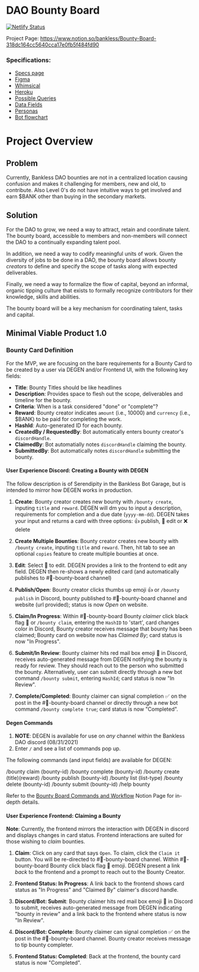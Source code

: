 # DAO Bounty Board

[![Netlify Status](https://api.netlify.com/api/v1/badges/8e12fc34-94a3-4c7a-8323-fc2b7e1d4d14/deploy-status)](https://app.netlify.com/sites/bounty-board-29081e/deploys)

Project Page:
https://www.notion.so/bankless/Bounty-Board-318dc164cc5640cca17e0fb5f484fd90

### Specifications:

- [Specs page](https://docs.google.com/document/d/1VJXin9Uoqt54JjfQEtyM11XESb2l4C1SSAzgc0kvxIs/edit?usp=sharing)
- [Figma](https://www.figma.com/file/venmq7OWr8iRsjR9ecttvc/Untitled?node-id=1%3A7)
- [Whimsical](https://whimsical.com/bounty-board-design-bankless-2cPEEZinYKJ2zE2Zvq7iAZ)
- [Heroku](https://bounty-board.herokuapp.com/)
- [Possible Queries](https://www.notion.so/Bounty-Board-Queries-33d03a4330454e67b8194aa86274ec34)
- [Data Fields](https://docs.google.com/document/d/10jgHxEpkPlArGlsQH1g22utFrAFh2lK-fbXjbq8KkuU/edit)
- [Personas](https://www.notion.so/Bounty-Board-Personas-8e8f2789775a445c82d13c2a9c545185)
- [Bot flowchart](https://media.discordapp.net/attachments/852736763205910538/857786834682511370/image0.jpg?width=978&height=683)

# Project Overview

## Problem

Currently, Bankless DAO bounties are not in a centralized location causing confusion and makes it challenging for members, new and old, to contribute. Also Level 0's do not have intuitive ways to get involved and earn $BANK other than buying in the secondary markets.

## Solution

For the DAO to grow, we need a way to attract, retain and coordinate talent. The bounty board, accessible to members and non-members will connect the DAO to a continually expanding talent pool.

In addition, we need a way to codify meaningful units of work. Given the diversity of jobs to be done in a DAO, the bounty board allows bounty _creators_ to define and specify the scope of tasks along with expected deliverables.

Finally, we need a way to formalize the flow of capital, beyond an informal, organic tipping culture that exists to formally recognize contributors for their knowledge, skills and abilities.

The bounty board will be a key mechanism for coordinating talent, tasks and capital.

## Minimal Viable Product 1.0

### Bounty Card Definition

For the MVP, we are focusing on the bare requirements for a Bounty Card to be created by a user via DEGEN and/or Frontend UI, with the following key fields:

- **Title**: Bounty Titles should be like headlines
- **Description**: Provides space to flesh out the scope, deliverables and timeline for the bounty.
- **Criteria**: When is a task considered "done" or "complete"?
- **Reward**: Bounty creator indicates `amount` (i.e., 10000) and `currency` (i.e., $BANK) to be paid for completing the work.
- **HashId**: Auto-generated ID for each bounty.
- **CreatedBy / RequestedBy**: Bot automatically enters bounty creator's `discordHandle`.
- **ClaimedBy**: Bot automatially notes `discordHandle` claiming the bounty.
- **SubmittedBy**: Bot automatically notes `discordHandle` submitting the bounty.

#### User Experience Discord: Creating a Bounty with DEGEN

The follow description is of Serendipity in the Bankless Bot Garage, but is intended to mirror how DEGEN works in production.

1. **Create**: Bounty creator creates new bounty with `/bounty create`, inputing `title` and `reward`. DEGEN will dm you to input a description, requirements for completion and a due date (`yyyy-mm-dd`). DEGEN takes your input and returns a card with three options: 👍 publish, 📝 edit or ❌ delete

1. **Create Multiple Bounties**: Bounty creator creates new bounty with `/bounty create`, inputing `title` and `reward`. Then, hit tab to see an optional `copies` feature to create multiple bounties at once.

1. **Edit**: Select 📝 to edit. DEGEN provides a link to the frontend to edit any field. DEGEN then re-shows a newly edited card (and automatically publishes to #🧀-bounty-board channel)
1. **Publish/Open**: Bounty creator clicks thumbs up emoji 👍 or `/bounty publish` in Discord, bounty published to #🧀-bounty-board channel and website (url provided); status is now _Open_ on website.
1. **Claim/In Progress**: Within #🧀-bounty-board Bounty _claimer_ click black flag 🏴 or `/bounty claim`, entering the `HashID` to 'start', card changes color in Discord, Bounty creator receives message that bounty has been claimed; Bounty card on website now has _Claimed By_; card status is now "In Progress".
1. **Submit/In Review**: Bounty claimer hits red mail box emoji 📮 in Discord, receives auto-generated message from DEGEN notifying the bounty is ready for review. They should reach out to the person who submitted the bounty. Alternatively, user can submit directly through a new bot command `/bounty submit`, entering `HashId`; card status is now "In Review".
1. **Complete/Completed**: Bounty claimer can signal completion ✅ on the post in the #🧀-bounty-board channel or directly through a new bot command `/bounty complete true`; card status is now "Completed".

#### Degen Commands

1. **NOTE**: DEGEN is available for use on _any_ channel within the Bankless DAO discord (08/31/2021)
2. Enter `/` and see a list of commands pop up.

The following commands (and input fields) are available for DEGEN:

/bounty claim (bounty-id)
/bounty complete (bounty-id)
/bounty create (title)(reward)
/bounty publish (bounty-id)
/bounty list (list-type)
/bounty delete (bounty-id)
/bounty submit (bounty-id)
/help bounty

Refer to the [Bounty Board Commands and Workflow](https://bankless.notion.site/The-Bounty-Board-Commands-and-Workflow-7f15bbc3f2c744afab1cb5f90daac4a2) Notion Page for in-depth details.

#### User Experience Frontend: Claiming a Bounty

**Note**: Currently, the frontend mirrors the interaction with DEGEN in discord and displays changes in card status. Frontend interactions are suited for those wishing to _claim_ bounties.

1. **Claim**: Click on any card that says `Open`. To claim, click the `Claim it` button. You will be re-directed to #🧀-bounty-board channel. Within #🧀-bounty-board Bounty click black flag 🏴 emoji. DEGEN present a link _back_ to the frontend and a prompt to reach out to the Bounty Creator.

2. **Frontend Status: In Progress**: A link back to the frontend shows card status as "In Progress" and "Claimed By" claimer's discord handle.

3. **Discord/Bot: Submit**: Bounty claimer hits red mail box emoji 📮 in Discord to submit, receives auto-generated message from DEGEN indicating "bounty in review" and a link back to the frontend where status is now "In Review".

4. **Discord/Bot: Complete**: Bounty claimer can signal completion ✅ on the post in the #🧀-bounty-board channel. Bounty creator receives message to tip bounty completer.

5. **Frontend Status: Completed**: Back at the frontend, the bounty card status is now "Completed".
